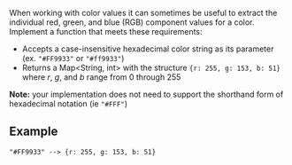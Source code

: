 <p>When working with color values it can sometimes be useful to extract the individual red, green, and blue (RGB) component values for a color. Implement a function that meets these requirements:</p>
<ul>
<li>Accepts a case-insensitive hexadecimal color string as its parameter (ex. <code>"#FF9933"</code> or <code>"#ff9933"</code>)</li>
<li>Returns a Map&lt;String, int&gt; with the structure <code>{r: 255, g: 153, b: 51}</code> where <em>r</em>, <em>g</em>, and <em>b</em> range from 0 through 255</li>
</ul>
<p><strong>Note:</strong> your implementation does not need to support the shorthand form of hexadecimal notation (ie <code>"#FFF"</code>)</p>
<h2 id="example">Example</h2>
<pre><code>"#FF9933" --&gt; {r: 255, g: 153, b: 51}
</code></pre>
